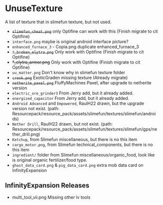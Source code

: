 # UnuseTexture

A list of texture that in slimefun texture, but not used.

* ~~`slimefun_cheat.png`~~ only Optifine can work with this (Finish migrate to cit Optifine)
* `interface.png` maybe is original android interface picture?
* `enhanced_furnace_3` - Copia.png duplicate enhanced_furnace_3
* ~~`*_broken_elytra.png`~~ Only work with Optifine (Finish migrate to cit Optifine)
* ~~*_elytra_armor.png~~ Only work with Optifine (Finish migrate to cit Optifine)
* `uu_matter.png` Don't know why in slimefun texture folder
* ~~`crook.png`~~ ExoticGraden missing texture (Already migrate)
* ~~`netherite_paxel.png`~~ FluffyMachines Paxel, after upgrade to netherite version
* `electric_ore_grinder3` From Jerry add, but it already added.
* `energized_capacitor` From Jerry add, but it already added.
* `Android Advanced` and `Empowered`, RaulH22 drawn, but the upgrade version not exist. (path: Resourcepack/resource_pack/assets/slimefun/textures/slimefun/androids)
* `Nether Drill`, RaulH22 drawn, but not exist. (path: Resourcepack/resource_pack/assets/slimefun/textures/slimefun/gps/nether_drill.png)
* `Ketchup`, from Slimefun miscellaneous, but there is no this item
* `cargo_motor.png`, from Slimefun technical_components, but there is no this item
* `ingredient/` folder from Slimefun miscellaneous/organic_food, look like is original organic fertilizer/food type.
* `ghast_data_card.png` & `pig_data_card.png` extra mob data card on InfinityExpansion

## InfinityExpansion Releases

* multi_tool_vii.png Missing other lv tools
